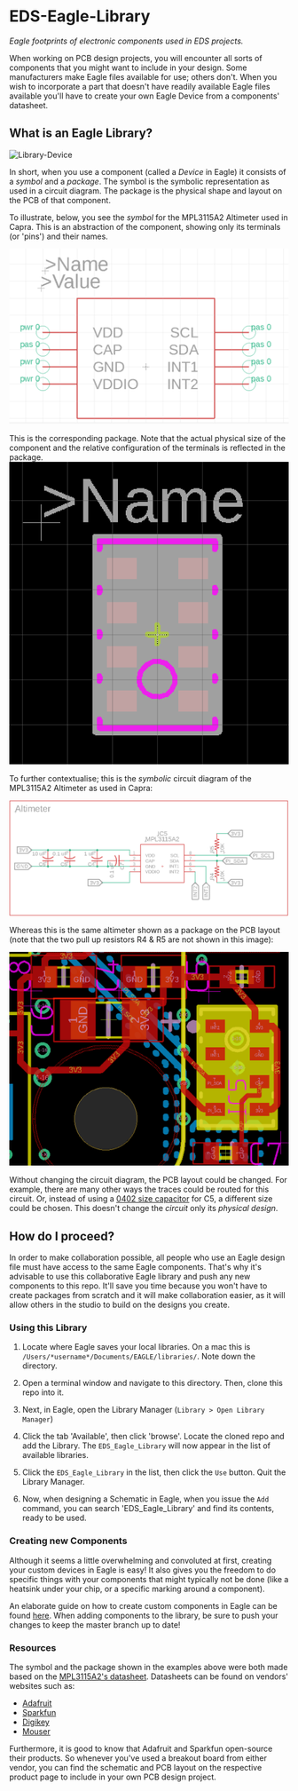 # EDS-Eagle-Library
_Eagle footprints of electronic components used in EDS projects._

When working on PCB design projects, you will encounter all sorts of components that you might want to include in your design. Some manufacturers make Eagle files available for use; others don't. When you wish to incorporate a part that doesn't have readily available Eagle files available you'll have to create your own Eagle Device from a components' datasheet.

## What is an Eagle Library?

![Library-Device](https://www.autodesk.com/products/eagle/blog/wp-content/uploads/2017/03/2017-03-08_14-58-22-1.png)

In short, when you use a component (called a *Device* in Eagle) it consists of a *symbol* and a *package*. The symbol is the symbolic representation as used in a circuit diagram. The package is the physical shape and layout on the PCB of that component.

To illustrate, below, you see the *symbol* for the MPL3115A2 Altimeter used in Capra. This is an abstraction of the component, showing only its terminals (or 'pins') and their names.

![MPL3115A2 symbol](https://raw.githubusercontent.com/EverydayDesignStudio/guides/master/EagleSymbol1.png)

This is the corresponding package. Note that the actual physical size of the component and the relative configuration of the terminals is reflected in the package.
![MPL3115A2 symbol](https://raw.githubusercontent.com/EverydayDesignStudio/guides/master/EaglePackage1.png)

To further contextualise; this is the *symbolic* circuit diagram of the MPL3115A2 Altimeter as used in Capra:

![Eagle Symbol](https://raw.githubusercontent.com/EverydayDesignStudio/guides/master/EagleSymbol2.png)

Whereas this is the same altimeter shown  as a package on the PCB layout (note that the two pull up resistors R4 & R5 are not shown in this image):

![Eagle Package](https://raw.githubusercontent.com/EverydayDesignStudio/guides/master/EaglePackage2.png)

Without changing the circuit diagram, the PCB layout could be changed. For example, there are many other ways the traces could be routed for this circuit. Or, instead of using a [0402 size capacitor](http://www.resistorguide.com/resistor-sizes-and-packages/) for C5, a different size could be chosen. This doesn't change the *circuit* only its *physical design*.

## How do I proceed?
In order to make collaboration possible, all people who use an Eagle design file must have access to the same Eagle components. That's why it's advisable to use this collaborative Eagle library and push any new components to this repo. It'll save you time because you won't have to create packages from scratch and it will make collaboration easier, as it will allow others in the studio to build on the designs you create.

### Using this Library

1. Locate where Eagle saves your local libraries. On a mac this is `/Users/*username*/Documents/EAGLE/libraries/`. Note down the directory.

2. Open a terminal window and navigate to this directory. Then, clone this repo into it.

3. Next, in Eagle, open the Library Manager (`Library > Open Library Manager`)

4. Click the tab 'Available', then click 'browse'. Locate the cloned repo and add the Library. The `EDS_Eagle_Library` will now appear in the list of available libraries.

5. Click the `EDS_Eagle_Library` in the list, then click the `Use` button. Quit the Library Manager.

6. Now, when designing a Schematic in Eagle, when you issue the `Add` command, you can search 'EDS_Eagle_Library' and find its contents, ready to be used.

### Creating new Components

Although it seems a little overwhelming and convoluted at first, creating your custom devices in Eagle is easy! It also gives you the freedom to do specific things with your components that might typically not be done (like a heatsink under your chip, or a specific marking around a component).

An elaborate guide on how to create custom components in Eagle can be found [here](https://www.autodesk.com/products/eagle/blog/library-basics-part-1-creating-first-package-autodesk-eagle/). When adding components to the library, be sure to push your changes to keep the master branch up to date!

### Resources

The symbol and the package shown in the examples above were both made based on the [MPL3115A2's datasheet](https://cdn.sparkfun.com/datasheets/Sensors/Pressure/MPL3115A2.pdf). Datasheets can be found on vendors' websites such as:
- [Adafruit](www.adafruit.com)
- [Sparkfun](www.sparkfun.com)
- [Digikey](www.digikey.ca)
- [Mouser](www.mouser.ca)

Furthermore, it is good to know that Adafruit and Sparkfun open-source their products. So whenever you've used a breakout board from either vendor, you can find the schematic and PCB layout on the respective product page to include in your own PCB design project.
